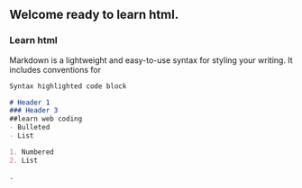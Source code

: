 ## Welcome ready to learn html.


### Learn html

Markdown is a lightweight and easy-to-use syntax for styling your writing. It includes conventions for

```markdown
Syntax highlighted code block

# Header 1
### Header 3
##learn web coding
- Bulleted
- List

1. Numbered
2. List

.
